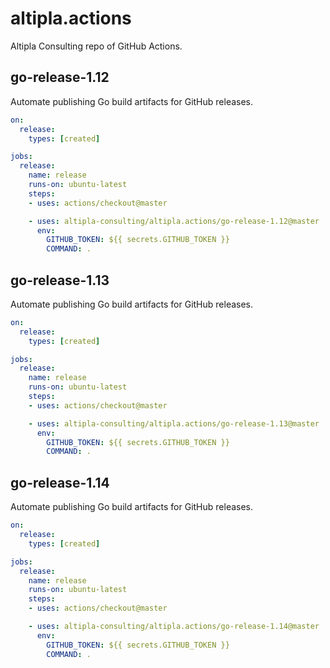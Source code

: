 
# altipla.actions

Altipla Consulting repo of GitHub Actions.


## go-release-1.12

Automate publishing Go build artifacts for GitHub releases.

```yaml
on: 
  release:
    types: [created]

jobs:
  release:
    name: release
    runs-on: ubuntu-latest
    steps:
    - uses: actions/checkout@master

    - uses: altipla-consulting/altipla.actions/go-release-1.12@master
      env:
        GITHUB_TOKEN: ${{ secrets.GITHUB_TOKEN }}
        COMMAND: .
```


## go-release-1.13

Automate publishing Go build artifacts for GitHub releases.

```yaml
on: 
  release:
    types: [created]

jobs:
  release:
    name: release
    runs-on: ubuntu-latest
    steps:
    - uses: actions/checkout@master

    - uses: altipla-consulting/altipla.actions/go-release-1.13@master
      env:
        GITHUB_TOKEN: ${{ secrets.GITHUB_TOKEN }}
        COMMAND: .
```


## go-release-1.14

Automate publishing Go build artifacts for GitHub releases.

```yaml
on: 
  release:
    types: [created]

jobs:
  release:
    name: release
    runs-on: ubuntu-latest
    steps:
    - uses: actions/checkout@master

    - uses: altipla-consulting/altipla.actions/go-release-1.14@master
      env:
        GITHUB_TOKEN: ${{ secrets.GITHUB_TOKEN }}
        COMMAND: .
```
